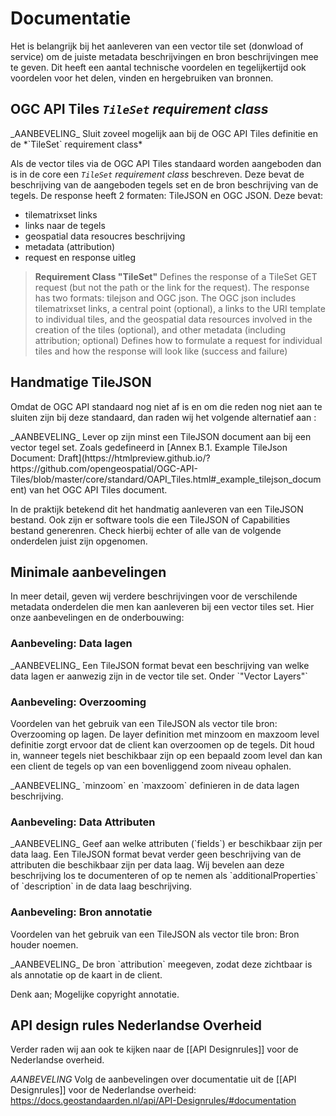 # Documentatie

Het is belangrijk bij het aanleveren van een vector tile set (donwload of service) om de juiste metadata beschrijvingen en bron beschrijvingen mee te geven. Dit heeft een aantal technische voordelen en tegelijkertijd ook voordelen voor het delen, vinden en hergebruiken van bronnen. 

## OGC API Tiles *`TileSet` requirement class* 
<div class="informative">
_AANBEVELING_ Sluit zoveel mogelijk aan bij de OGC API Tiles definitie en de  *`TileSet` requirement class*
</div>

Als de vector tiles via de OGC API Tiles standaard worden aangeboden dan is in de core een *`TileSet` requirement class* beschreven. Deze bevat de beschrijving van de aangeboden tegels set en de bron beschrijving van de tegels. De response heeft 2 formaten: TileJSON en OGC JSON.
Deze bevat:
- tilematrixset links
- links naar de tegels
- geospatial data resoucres beschrijving
- metadata (attribution)
- request en response uitleg

> **Requirement Class "TileSet"** Defines the response of a TileSet GET request (but not the path or the link for the request). The response has two formats: tilejson and OGC json. The OGC json includes tilematrixset links, a central point (optional), a links to the URI template to individual tiles, and the geospatial data resources involved in the creation of the tiles (optional), and other metadata (including attribution; optional) Defines how to formulate a request for individual tiles and how the response will look like (success and failure)


## Handmatige TileJSON 

Omdat de OGC API standaard nog niet af is en om die reden nog niet aan te sluiten zijn bij deze standaard, dan raden wij het volgende alternatief aan : 

<div class="informative">
_AANBEVELING_ Lever op zijn minst een TileJSON document aan bij een vector tegel set. Zoals gedefineerd in [Annex B.1. Example TileJson Document: Draft](https://htmlpreview.github.io/?https://github.com/opengeospatial/OGC-API-Tiles/blob/master/core/standard/OAPI_Tiles.html#_example_tilejson_document) van het OGC API Tiles document.
</div>

In de praktijk betekend dit het handmatig aanleveren van een TileJSON bestand. Ook zijn er software tools die een TileJSON of Capabilities bestand generenren. Check hierbij echter of alle van de volgende onderdelen juist zijn opgenomen. 

## Minimale aanbevelingen

In meer detail, geven wij verdere beschrijvingen voor de verschilende metadata onderdelen die men kan aanleveren bij een vector tiles set. Hier onze aanbevelingen en de onderbouwing: 

### Aanbeveling: Data lagen
<div class="informative">
_AANBEVELING_ Een TileJSON format bevat een beschrijving van welke data lagen er aanwezig zijn in de vector tile set. Onder `"Vector Layers"`
</div>

### Aanbeveling: Overzooming
Voordelen van het gebruik van een TileJSON als vector tile bron: Overzooming op lagen.
De layer definition met minzoom en maxzoom level definitie zorgt ervoor dat de client kan overzoomen op de tegels. Dit houd in, wanneer tegels niet beschikbaar zijn op een bepaald zoom level dan kan een client de tegels op van een bovenliggend zoom niveau ophalen.
<div class="informative">
_AANBEVELING_ `minzoom` en `maxzoom` definieren in de data lagen beschrijving.
</div>

### Aanbeveling: Data Attributen
<div class="informative">
_AANBEVELING_  Geef aan welke attributen (`fields`) er beschikbaar zijn per data laag. Een TileJSON format bevat verder geen beschrijving van de attributen die beschikbaar zijn per data laag. Wij bevelen aan deze beschrijving los te documenteren of op te nemen als `additionalProperties` of `description` in de data laag beschrijving.
</div>


### Aanbeveling: Bron annotatie

Voordelen van het gebruik van een TileJSON als vector tile bron: Bron houder noemen.

<div class="informative">
_AANBEVELING_  De bron `attribution` meegeven, zodat deze zichtbaar is als annotatie op de kaart in de client.
</div>

Denk aan; Mogelijke copyright annotatie.

## API design rules Nederlandse Overheid
Verder raden wij aan ook te kijken naar de [[API Designrules]] voor de Nederlandse overheid.

_AANBEVELING_ Volg de aanbevelingen over documentatie uit de [[API Designrules]] voor de Nederlandse overheid: https://docs.geostandaarden.nl/api/API-Designrules/#documentation